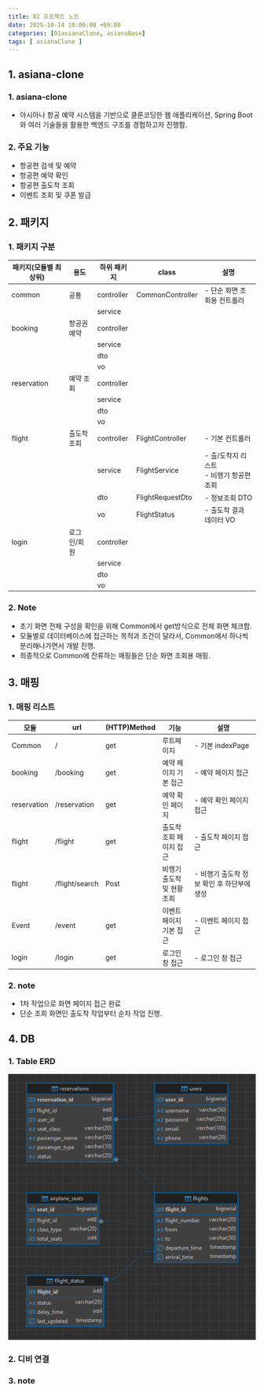 ```yaml
---
title: 02 프로젝트 노트
date: 2025-10-14 10:00:00 +09:00
categories: [01asianaClone, asianaBase]
tags: [ asianaClone ]
---
```


## 1. asiana-clone
### 1. asiana-clone
 - 아시아나 항공 예약 시스템을 기반으로 클론코딩한 웹 애플리케이션, Spring Boot와 여러 기술들을 활용한 백엔드 구조를 경험하고자 진행함.

### 2. 주요 기능
  - 항공편 검색 및 예약
  - 항공편 예약 확인
  - 항공편 출도착 조회
  - 이벤트 조회 및 쿠폰 발급

## 2. 패키지
### 1. 패키지 구분

  | 패키지(모듈별 최상위) | 용도 | 하위 패키지     | class            | 설명                            |
  |--------------|--|------------|------------------|-------------------------------| 
  | common       | 공통 | controller | CommonController | - 단순 화면 조회용 컨트롤러              |
  |              |  | service    |                  |                               |
  | booking      | 항공권 예약 | controller |                  |                               |
  |              |  | service    |                  |                               |
  |              |  | dto        |                  |                               |
  |              |  | vo         |                  |                               |
  | reservation  | 예약 조회 | controller |                  |                               |
  |              |  | service    |                  |                               |
  |              |  | dto        |                  |                               |
  |              |  | vo     |                  |                               |
  | flight       | 출도착 조회 | controller | FlightController | - 기본 컨트롤러                     |
  |              |  | service    | FlightService    | - 출/도착지 리스트 <br> - 비행기 항공편 조회 |
  |              |  | dto        | FlightRequestDto | - 정보조회 DTO                    |
  |              |  | vo     | FlightStatus     | - 출도착 결과 데이터 VO               |
  | login        | 로그인/회원 | controller |                  |                               |
  |              |  | service    |                  |                               |
  |              |  | dto        |                  |                               |
  |              |  | vo     |                  |                               |

### 2. Note
- 초기 화면 전체 구성을 확인을 위해 Common에서 get방식으로 전체 화면 체크함.
- 모듈별로 데이터베이스에 접근하는 목적과 조건이 달라서, Common에서 하나씩 분리해나가면서 개발 진행.
- 최종적으로 Common에 잔류하는 매핑들은 단순 화면 조회용 매핑.


## 3. 매핑 
### 1. 매핑 리스트

 | 모듈          | url          | (HTTP)Method | 기능              | 설명                        |
 |-------------|--------------|--------------|-----------------|---------------------------|
 | Common      | /            | get          | 루트페이지           | - 기본 indexPage            |
 | booking     | /booking     | get          | 예약 페이지 기본 접근    | - 예약 페이지 접근               |
 | reservation | /reservation | get          | 예약 확인 페이지       | - 예약 확인 페이지 접근            |
 | flight      | /flight      | get          | 출도착 조회 페이지 접근   | - 출도착 페이지 접근              |
 | flight      | /flight/search     | Post         | 비행기 출도착 및 현황 조회 | - 비행기 출도착 정보 확인 후 하단부에 생성 |
 | Event       | /event       | get          | 이벤트 페이지 기본 접근   | - 이벤트 페이지 접근              |
 | login       | /login       | get          | 로그인창 접근         | - 로그인 창 접근                |

### 2. note
- 1차 작업으로 화면 페이지 접근 완료
- 단순 조회 화면인 출도착 작업부터 순차 작업 진행.

## 4. DB
### 1. Table ERD
![내 그림](assets/img/AsianaClone/tableERD.png "이미지")

### 2. 디비 연결

### 3. note
